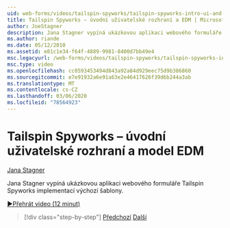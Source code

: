```yaml
---
uid: web-forms/videos/tailspin-spyworks/tailspin-spyworks-intro-ui-and-edm
title: Tailspin Spyworks – úvodní uživatelské rozhraní a EDM | Microsoft Docs
author: JoeStagner
description: Jana Stagner vypíná ukázkovou aplikaci webového formuláře Tailspin Spyworks implementací výchozí šablony.
ms.author: riande
ms.date: 05/12/2010
ms.assetid: e81c1e34-f64f-4889-9981-8400d7bb49e4
msc.legacyurl: /web-forms/videos/tailspin-spyworks/tailspin-spyworks-intro-ui-and-edm
msc.type: video
ms.openlocfilehash: cc0593453494d843a92a84d929eec75d9b386860
ms.sourcegitcommit: e7e91932a6e91a63e2e46417626f39d6b244a3ab
ms.translationtype: MT
ms.contentlocale: cs-CZ
ms.lasthandoff: 03/06/2020
ms.locfileid: "78564923"
---
```

# <a name="tailspin-spyworks---intro-ui-and-edm"></a>Tailspin Spyworks – úvodní uživatelské rozhraní a model EDM

[Jana Stagner](https://github.com/JoeStagner)

Jana Stagner vypíná ukázkovou aplikaci webového formuláře Tailspin Spyworks implementací výchozí šablony.

[&#9654;Přehrát video (12 minut)](https://channel9.msdn.com/Blogs/ASP-NET-Site-Videos/tailspin-spyworks-intro-ui-and-edm)

> [!div class="step-by-step"]
> [Předchozí](tailspin-spyworks-implementing-and-using-the-also-purchased-control.md)
> [Další](tailspin-spyworks-directory-organization.md)
